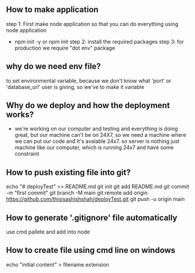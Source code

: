 ## How to make application

step 1: First make node application so that you can do everything using node application
- npm init -y or npm init
step 2: install the required packages
step 3: for production we require "dot env" package

## why do we need env file?
to set environmental variable, because we don't know what 'port' or 'database_url' user is giving, so we've to make it variable


## Why do we deploy and how the deployment works?
- we're working on our computer and testing and everything is doing great, but our machine can't be on 24X7, so we need a machine where we can put our code and It's avalable 24x7.
so server is nothing just machine like our computer, which is running 24x7 and have some constraint


## How to push existing file into git?
echo "# deployTest" >> README.md
git init
git add README.md
git commit -m "first commit"
git branch -M main
git remote add origin https://github.com/thisisashishshah/deployTest.git
git push -u origin main


## How to generate '.gitignore' file automatically

use cmd pallete and add into node

## How to create file using cmd line on windows
echo "initial content" > filename.extension
